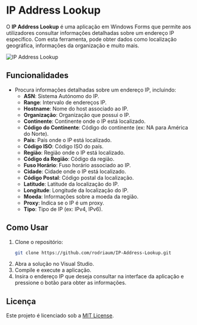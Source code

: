# IP Address Lookup

O **IP Address Lookup** é uma aplicação em Windows Forms que permite aos utilizadores consultar informações detalhadas sobre um endereço IP específico. Com esta ferramenta, pode obter dados como localização geográfica, informações da organização e muito mais.

![IP Address Lookup](https://imgur.com/2hyncjU.png)

## Funcionalidades

- Procura informações detalhadas sobre um endereço IP, incluindo:
  - **ASN**:                  Sistema Autónomo do IP.
  - **Range**:                Intervalo de endereços IP.
  - **Hostname**:             Nome do host associado ao IP.
  - **Organização**:          Organização que possui o IP.
  - **Continente**:           Continente onde o IP está localizado.
  - **Código do Continente**: Código do continente (ex: NA para América do Norte).
  - **País**:                 País onde o IP está localizado.
  - **Código ISO**:           Código ISO do país.
  - **Região**:               Região onde o IP está localizado.
  - **Código da Região**:     Código da região.
  - **Fuso Horário**:         Fuso horário associado ao IP.
  - **Cidade**:               Cidade onde o IP está localizado.
  - **Código Postal**:        Código postal da localização.
  - **Latitude**:             Latitude da localização do IP.
  - **Longitude**:            Longitude da localização do IP.
  - **Moeda**:                Informações sobre a moeda da região.
  - **Proxy**:                Indica se o IP é um proxy.
  - **Tipo**:                 Tipo de IP (ex: IPv4, IPv6).

## Como Usar

1. Clone o repositório:
   ```bash
   git clone https://github.com/rodriaum/IP-Address-Lookup.git
2. Abra a solução no Visual Studio.
3. Compile e execute a aplicação.
4. Insira o endereço IP que deseja consultar na interface da aplicação e pressione o botão para obter as informações.


## Licença

Este projeto é licenciado sob a [MIT License](https://github.com/rodriaum/IP-Address-Lookup?tab=MIT-1-ov-file#MIT-1-ov-file).

